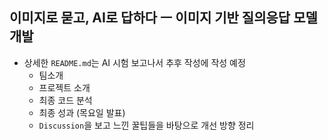 ## 이미지로 묻고, AI로 답하다 ㅡ 이미지 기반 질의응답 모델 개발
- 상세한 `README.md`는 AI 시험 보고나서 추후 작성에 작성 예정 
  - 팀소개
  - 프로젝트 소개
  - 최종 코드 분석
  - 최종 성과 (목요일 발표)
  - `Discussion`을 보고 느낀 꿀팁들을 바탕으로 개선 방향 정리
